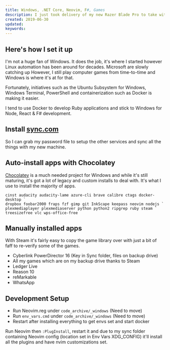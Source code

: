 ```yaml
---
title: Windows, .NET Core, Neovim, F#, Games
description: I just took delivery of my new Razer Blade Pro to take with me on my travels.
created: 2019-06-30
updated:
keywords:
---
```


## Here's how I set it up

I'm not a huge fan of Windows. It does the job, it's where I started however
Linux automation has been around for decades. Microsoft are slowly catching up
However, I still play computer games from time-to-time and Windows is where it's
at for that.

Fortunately, initiatives such as the Ubuntu Subsystem for Windows, Windows
Terminal, PowerShell and containerization such as Docker is making it easier.

I tend to use Docker to develop Ruby applications and stick to Windows
for Node, React & F# development.

## Install [sync.com](https://sync.com)

So I can grab my password file to setup the other services and sync all
the things with my new machine.

## Auto-install apps with Chocolatey

[Chocolatey](https://chocolatey.org) is a much needed project for Windows
and while it's still maturing, it's got a lot of legacy and custom installs
to deal with. It's what I use to install the majority of apps.

    cinst audacity audacity-lame azure-cli brave calibre ctags docker-desktop `
    dropbox foobar2000 fraps fzf gimp git InkScape keepass neovim nodejs `
    plexmediaplayer plexmediaserver python python2 ripgrep ruby steam `
    treesizefree vlc wps-office-free

## Manually installed apps

With Steam it's fairly easy to copy the game library over with just a bit of
faff to re-verify some of the games.

* Cyberlink PowerDirector 16 (Key in Sync folder, files on backup drive)
* All my games which are on my backup drive thanks to Steam
* Ledger Live
* Reason 10
* reMarkable
* WhatsApp

## Development Setup

* Run Neovim.reg under `code_archive/_windows` (Need to move)
* Run `env_vars.cmd` under `code_archive/_windows` (Need to move)
* Restart after installing everything to get envs set and start docker

Run Neovim then `:PlugInstall`, restart it and due to my sync folder
containing Neovim config (location set in Env Vars XDG_CONFIG) it'll
install all the plugins and have nvim customizations set.

